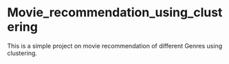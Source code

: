 # Movie_recommendation_using_clustering
This is a simple project on movie recommendation of  different Genres using clustering.
